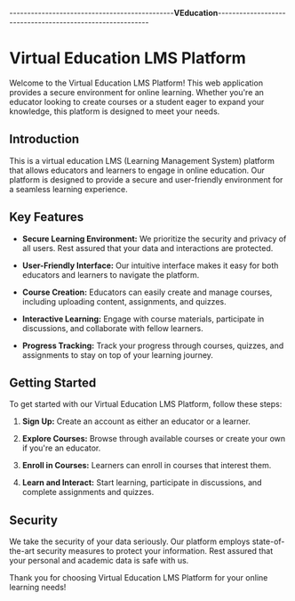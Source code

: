 ----------------------------------------------**VEducation**----------------------------------------------------------

# Virtual Education LMS Platform

Welcome to the Virtual Education LMS Platform! This web application provides a secure environment for online learning. Whether you're an educator looking to create courses or a student eager to expand your knowledge, this platform is designed to meet your needs.

## Introduction

This is a virtual education LMS (Learning Management System) platform that allows educators and learners to engage in online education. Our platform is designed to provide a secure and user-friendly environment for a seamless learning experience.

## Key Features

- **Secure Learning Environment:** We prioritize the security and privacy of all users. Rest assured that your data and interactions are protected.

- **User-Friendly Interface:** Our intuitive interface makes it easy for both educators and learners to navigate the platform.

- **Course Creation:** Educators can easily create and manage courses, including uploading content, assignments, and quizzes.

- **Interactive Learning:** Engage with course materials, participate in discussions, and collaborate with fellow learners.

- **Progress Tracking:** Track your progress through courses, quizzes, and assignments to stay on top of your learning journey.

## Getting Started

To get started with our Virtual Education LMS Platform, follow these steps:

1. **Sign Up:** Create an account as either an educator or a learner.

2. **Explore Courses:** Browse through available courses or create your own if you're an educator.

3. **Enroll in Courses:** Learners can enroll in courses that interest them.

4. **Learn and Interact:** Start learning, participate in discussions, and complete assignments and quizzes.

## Security

We take the security of your data seriously. Our platform employs state-of-the-art security measures to protect your information. Rest assured that your personal and academic data is safe with us.

Thank you for choosing Virtual Education LMS Platform for your online learning needs!
